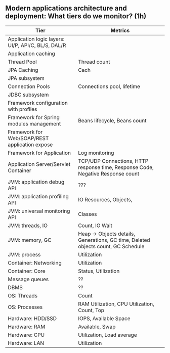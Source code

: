 ## Modern applications architecture and deployment: What tiers do we monitor? (1h)
| Tier | Metrics |
|------ |------ |
| Application logic layers: UI/P, API/C, BL/S, DAL/R | 
| Application caching 
| Thread Pool | Thread count
| JPA Caching | Cach
| JPA subsystem 
| Connection Pools | Connections pool, lifetime
| JDBC subsystem 
| Framework configuration with profiles
| Framework for Spring modules management |  Beans lifecycle, Beans count
| Framework for Web/SOAP/REST application expose
| Framework for Application | Log monitoring
| Application Server/Servlet Container | TCP/UDP Connections, HTTP response time, Response Code, Negative Response count
| JVM: application debug API | ???
| JVM: application profiling API | IO Resources, Objects, 
| JVM: universal monitoring API | Classes
| JVM: threads, IO | Count, IO Wait
| JVM: memory, GC | Heap -> Objects details, Generations, GC time, Deleted objects count, GC Schedule
| JVM: process | Utilization
| Container: Networking | Utilization
| Container: Core | Status, Utilization
| Message queues | ??
| DBMS | ??
| OS: Threads | Count
| OS: Processes | RAM Utilization, CPU Utilization, Count, Top
| Hardware: HDD/SSD | IOPS, Available Space
| Hardware: RAM | Available, Swap
| Hardware: CPU | Utilization, Load average
| Hardware: LAN | Utilization 
